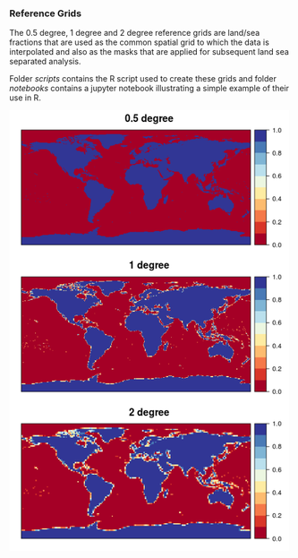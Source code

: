 
### Reference Grids

The 0.5 degree, 1 degree and 2 degree reference grids are land/sea fractions that are used as the common spatial grid to which the data is interpolated and also as the masks that are applied for subsequent land sea separated analysis. 

Folder *scripts* contains the R script used to create these grids and folder *notebooks* contains a jupyter notebook illustrating a simple example of their use in R. 

<img src="/man/reference_grids.png" align="center" alt="" width="500" />
